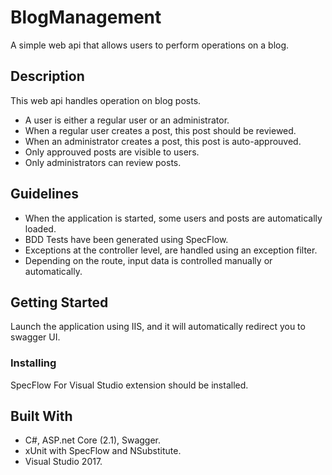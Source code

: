 # BlogManagement
A simple web api that allows users to perform operations on a blog.

## Description

This web api handles operation on blog posts.
* A user is either a regular user or an administrator.
* When a regular user creates a post, this post should be reviewed. 
* When an administrator creates a post, this post is auto-approuved.
* Only approuved posts are visible to users.
* Only administrators can review posts.

## Guidelines
* When the application is started, some users and posts are automatically loaded.
* BDD Tests have been generated using SpecFlow.
* Exceptions at the controller level, are handled using an exception filter.
* Depending on the route, input data is controlled manually or automatically.

## Getting Started

Launch the application using IIS, and it will automatically redirect you to swagger UI.

### Installing

SpecFlow For Visual Studio extension should be installed.

## Built With
* C#, ASP.net Core (2.1), Swagger.
* xUnit with SpecFlow and NSubstitute.
* Visual Studio 2017.
